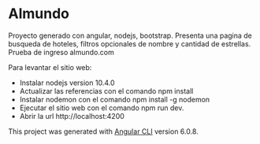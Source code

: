 # Almundo

Proyecto generado con angular, nodejs, bootstrap. Presenta una pagina de busqueda de hoteles, filtros opcionales de nombre y cantidad de estrellas. Prueba de ingreso almundo.com

Para levantar el sitio web:
- Instalar nodejs version 10.4.0
- Actualizar las referencias con el comando npm install
- Instalar nodemon con el comando npm install -g nodemon
- Ejecutar el sitio web con el comando npm run dev.
- Abrir la url http://localhost:4200

This project was generated with [Angular CLI](https://github.com/angular/angular-cli) version 6.0.8.
